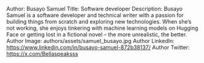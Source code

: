 Author: Busayo Samuel Title: Software developer Description: Busayo Samuel is a
software developer and technical writer with a passion for building things from
scratch and exploring new technologies. When she’s not working, she enjoys
tinkering with machine learning models on Hugging Face or getting lost in a
fictional novel – the more unrealistic, the better. Author Image:
authors/assets/samuel_busayo.jpg Author LinkedIn:
<https://www.linkedin.com/in/busayo-samuel-872b38137/> Author Twitter:
<https://x.com/Bellaspeaksss>
